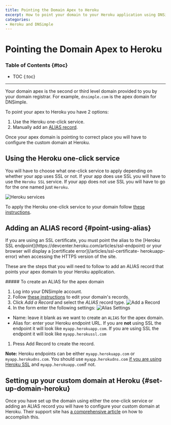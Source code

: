 ```yaml
---
title: Pointing the Domain Apex to Heroku
excerpt: How to point your domain to your Heroku application using DNSimple.
categories:
- Heroku and DNSimple
---
```


# Pointing the Domain Apex to Heroku

### Table of Contents {#toc}

* TOC
{:toc}

---

Your domain apex is the second or third level domain provided to you by your domain registrar. For example, `dnsimple.com` is the apex domain for DNSimple.

To point your apex to Heroku you have 2 options:

1. Use the Heroku one-click service.
1. Manually add an [ALIAS record](/articles/alias-record).


Once your apex domain is pointing to correct place you will have to configure the custom domain at Heroku.

## Using the Heroku one-click service

You will have to choose what one-click service to apply depending on whether your app uses SSL or not. If your app does use SSL you will have to use the `Heroku SSL` service. If your app does not use SSL you will have to go for the one named just `Heroku`.

![Heroku services](/files/heroku-services.jpg)

To apply the Heroku one-click service to your domain follow [these instructions](/articles/services/#adding-a-service).

## Adding an ALIAS record {#point-using-alias}

<warning>
If you are using an SSL certificate, you must point the alias to the [Heroku SSL endpoint](https://devcenter.heroku.com/articles/ssl-endpoint) or your browser will display a [certificate error](/articles/ssl-certificate-
herokuapp-error) when accessing the HTTPS version of the site.
</warning>

These are the steps that you will need to follow to add an ALIAS record that points your apex domain to your Heroku application.

<div class="section-steps" markdown="1">
##### To create an ALIAS for the apex domain

1. Log into your DNSimple account.
1. Follow [these instructions](/articles/record-editor/#access-the-record-editor) to edit your domain's records.
1. Click *Add a Record* and select the *ALIAS* record type.
  ![Add a Record](/files/add-alias-heroku-1.jpg)
1. In the form enter the following settings:
  ![Alias Settings](/files/add-alias-heroku-2.jpg)
  - <label>Name</label>: leave it blank as we want to create an `ALIAS` for the apex domain.
  - <label>Alias for</label>: enter your Heroku endpoint URL. If you are **not** using SSL the endpoint it will look like `myapp.herokuapp.com`. If you are using SSL the endpoint it will look like `myapp.herokussl.com`
1. Press <label>Add Record</label> to create the record.

</div>

**Note:** Heroku endpoints can be either `myapp.herokuapp.com` or `myapp.herokudns.com`. You should use `myapp.herokudns.com` [if you are using Heroku SSL](https://devcenter.heroku.com/articles/custom-domains#view-existing-domains) and `myapp.herokuapp.com`if not.


## Setting up your custom domain at Heroku {#set-up-domain-heroku}

Once you have set up the domain using either the one-click service or adding an ALIAS record you will have to configure your custom domain at Heroku. Their support site has [a comprehensive article](https://devcenter.heroku.com/articles/custom-domains) on how to accomplish this.

